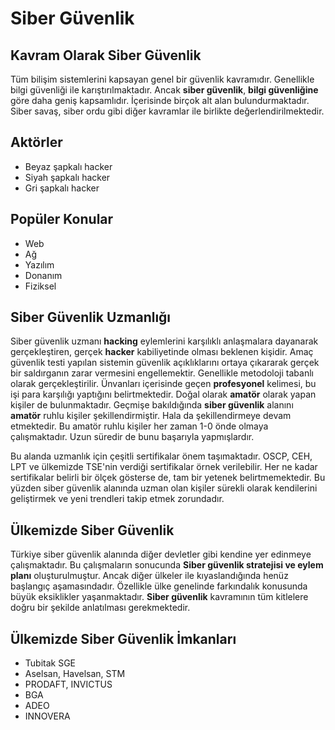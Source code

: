 # Siber Güvenlik

## Kavram Olarak Siber Güvenlik

Tüm bilişim sistemlerini kapsayan genel bir güvenlik kavramıdır. Genellikle bilgi güvenliği ile karıştırılmaktadır. Ancak **siber güvenlik**, **bilgi güvenliğine** göre daha geniş kapsamlıdır. İçerisinde birçok alt alan bulundurmaktadır. Siber savaş, siber ordu gibi diğer kavramlar ile birlikte değerlendirilmektedir.

## Aktörler

- Beyaz şapkalı hacker
- Siyah şapkalı hacker
- Gri şapkalı hacker

## Popüler Konular

- Web
- Ağ
- Yazılım
- Donanım
- Fiziksel

## Siber Güvenlik Uzmanlığı

Siber güvenlik uzmanı **hacking** eylemlerini karşılıklı anlaşmalara dayanarak gerçekleştiren, gerçek **hacker** kabiliyetinde olması beklenen kişidir. Amaç güvenlik testi yapılan sistemin güvenlik açıklıklarını ortaya çıkararak gerçek bir saldırganın zarar vermesini engellemektir. Genellikle metodoloji tabanlı olarak gerçekleştirilir. Ünvanları içerisinde geçen **profesyonel** kelimesi, bu işi para karşılığı yaptığını belirtmektedir. Doğal olarak **amatör** olarak yapan kişiler de bulunmaktadır. Geçmişe bakıldığında **siber güvenlik** alanını **amatör** ruhlu kişiler şekillendirmiştir. Hala da şekillendirmeye devam etmektedir. Bu amatör ruhlu kişiler her zaman 1-0 önde olmaya çalışmaktadır. Uzun süredir de bunu başarıyla yapmışlardır.

Bu alanda uzmanlık için çeşitli sertifikalar önem taşımaktadır. OSCP, CEH, LPT ve ülkemizde TSE'nin verdiği sertifikalar örnek verilebilir. Her ne kadar sertifikalar belirli bir ölçek gösterse de, tam bir yetenek belirtmemektedir. Bu yüzden siber güvenlik alanında uzman olan kişiler sürekli olarak kendilerini geliştirmek ve yeni trendleri takip etmek zorundadır.

## Ülkemizde Siber Güvenlik

Türkiye siber güvenlik alanında diğer devletler gibi kendine yer edinmeye çalışmaktadır. Bu çalışmaların sonucunda **Siber güvenlik stratejisi ve eylem planı** oluşturulmuştur. Ancak diğer ülkeler ile kıyaslandığında henüz başlangıç aşamasındadır. Özellikle ülke genelinde farkındalık konusunda büyük eksiklikler yaşanmaktadır. **Siber güvenlik** kavramının tüm kitlelere doğru bir şekilde anlatılması gerekmektedir.

## Ülkemizde Siber Güvenlik İmkanları

- Tubitak SGE
- Aselsan, Havelsan, STM
- PRODAFT, INVICTUS
- BGA
- ADEO
- INNOVERA
